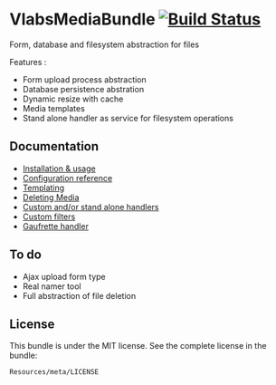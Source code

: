VlabsMediaBundle         [![Build Status](https://secure.travis-ci.org/V-labs/VlabsMediaBundle.png?branch=master)](https://travis-ci.org/V-labs/VlabsMediaBundle)
================================================================================================================================================================

Form, database and filesystem abstraction for files

Features :
+   Form upload process abstraction
+   Database persistence abstration
+   Dynamic resize with cache
+   Media templates
+   Stand alone handler as service for filesystem operations


Documentation
-------------

+   [Installation & usage](https://github.com/V-labs/VlabsMediaBundle/blob/master/Resources/doc/1-bundle-setup-and-usage.md)
+   [Configuration reference](https://github.com/V-labs/VlabsMediaBundle/blob/master/Resources/doc/2-configuration-reference.md)
+   [Templating](https://github.com/V-labs/VlabsMediaBundle/blob/master/Resources/doc/3-templating.md)
+   [Deleting Media](https://github.com/V-labs/VlabsMediaBundle/blob/master/Resources/doc/4-deleting-media.md)
+   [Custom and/or stand alone handlers](https://github.com/V-labs/VlabsMediaBundle/blob/master/Resources/doc/5-custom-stand-alone-handlers.md)
+   [Custom filters](https://github.com/V-labs/VlabsMediaBundle/blob/master/Resources/doc/6-custom-stand-alone-handlers.md)
+   [Gaufrette handler](https://github.com/V-labs/VlabsMediaBundle/blob/master/Resources/doc/7-gaufrette-handler.md)

To do
-----

+   Ajax upload form type
+   Real namer tool
+   Full abstraction of file deletion

License
-------

This bundle is under the MIT license. See the complete license in the bundle:

    Resources/meta/LICENSE